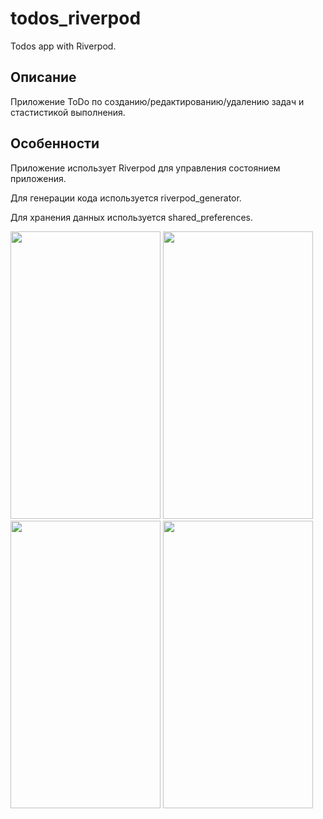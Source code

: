 # todos_riverpod

Todos app with Riverpod.

## Описание

Приложение ToDo по созданию/редактированию/удалению задач и стастистикой выполнения.

## Особенности
Приложение использует Riverpod для управления состоянием приложения.

Для генерации кода используется riverpod_generator.

Для хранения данных используется shared_preferences.

<img src="https://github.com/Ducascas/todos_riverpod/assets/100170314/2fa35f6b-ff68-45c5-970c-a18521fed68c" width="240" height="460">
<img src="https://github.com/Ducascas/todos_riverpod/assets/100170314/8b357093-300f-4789-8edd-48de6b795675" width="240" height="460" \>  


<img src="https://github.com/Ducascas/todos_riverpod/assets/100170314/9b04bcc6-b2cf-4fbc-8508-f6c309f56cf9" width="240" height="460">
<img src="https://github.com/Ducascas/todos_riverpod/assets/100170314/0701ef73-e667-4ba4-8fcd-25e0eaf76016" width="240" height="460">


